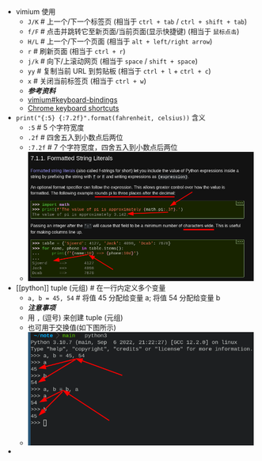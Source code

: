 - vimium 使用
  * `J/K` # 上一个/下一个标签页 (相当于 `ctrl + tab` / `ctrl + shift + tab`)
  * `f/F` # 点击并跳转它至新页面/当前页面(显示快捷键) (相当于 `鼠标点击`)
  * `H/L` # 上一个/下一个页面 (相当于 `alt + left/right arrow`)
  * `r` # 刷新页面 (相当于 `ctrl + r`)
  * `j/k` # 向下/上滚动网页 (相当于 `space` / `shift + space`)
  * `yy` # 复制当前 URL 到剪贴板 (相当于 `ctrl + l` + `ctrl + c`)
  * `x` # 关闭当前标签页 (相当于 `ctrl + w`)
  * ***参考资料***
  * [vimium#keyboard-bindings](https://github.com/philc/vimium#keyboard-bindings)
  * [Chrome keyboard shortcuts](https://support.google.com/chrome/answer/157179?hl=en&co=GENIE.Platform%3DDesktop#zippy=%2Ctab-window-shortcuts%2Cgoogle-chrome-feature-shortcuts%2Caddress-bar-shortcuts%2Cwebpage-shortcuts%2Cmouse-shortcuts)
- `print("{:5} {:7.2f}".format(fahrenheit, celsius))` 含义
  * `:5` # 5 个字符宽度
  * `.2f` # 四舍五入到小数点后两位
  * `:7.2f` # 7 个字符宽度，四舍五入到小数点后两位
  * ![image.png](../assets/image_1662976716535_0.png)
- [[python]] tuple (元组) # 在一行内定义多个变量
  * `a, b = 45, 54` # 将值 45 分配给变量 a; 将值 54 分配给变量 b
  * ***注意事项***
  * 用 `,` (逗号) 来创建 tuple (元组)
  * 也可用于交换值(如下图所示)
  * ![image.png](../assets/image_1662978803665_0.png)
-